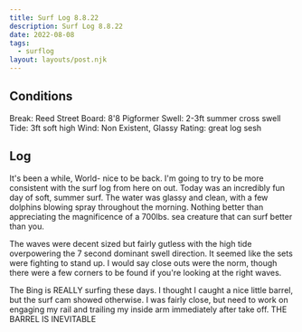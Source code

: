```yaml
---
title: Surf Log 8.8.22
description: Surf Log 8.8.22
date: 2022-08-08
tags:
  - surflog
layout: layouts/post.njk
---
```

## Conditions
Break: Reed Street 
Board: 8'8 Pigformer
Swell: 2-3ft summer cross swell
Tide: 3ft soft high
Wind: Non Existent, Glassy
Rating: great log sesh

## Log
It's been a while, World- nice to be back. I'm going to try to be more consistent with the surf log from here on out. Today was an incredibly fun day of soft, summer surf. The water was glassy and clean, with a few dolphins blowing spray throughout the morning. Nothing better than appreciating the magnificence of a 700lbs. sea creature that can surf better than you.

The waves were decent sized but fairly gutless with the high tide overpowering the 7 second dominant swell direction. It seemed like the sets were fighting to stand up. I would say close outs were the norm, though there were a few corners to be found if you're looking at the right waves. 

The Bing is REALLY surfing these days. I thought I caught a nice little barrel, but the surf cam showed otherwise. I was fairly close, but need to work on engaging my rail and trailing my inside arm immediately after take off. THE BARREL IS INEVITABLE 

